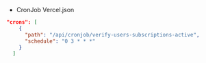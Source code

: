 - CronJob Vercel.json

```json
"crons": [
    {
      "path": "/api/cronjob/verify-users-subscriptions-active",
      "schedule": "0 3 * * *"
    }
  ]
```
